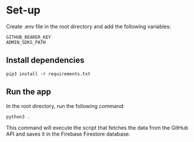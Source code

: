 # Set-up

Create .env file in the root directory and add the following variables:

```
GITHUB_BEARER_KEY
ADMIN_SDKS_PATH
```

## Install dependencies

```
pip3 install -r requirements.txt

```


## Run the app

In the root directory, run the following command:

```
python3 .
```

This command will execute the script that fetches the data from the GitHub API and saves it in the Firebase Firestore database.

